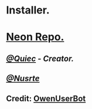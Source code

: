 # **Installer.**

#  **[Neon Repo.](https://github.com/xtq067/kartof)**

_[@Quiec](https://t.me/fusuf) - Creator._
-

_[@Nusrte](https://t.me/Nusrte)_
-

## Credit: [OwenUserBot](https://github.com/owenproject/owenuserbot)
